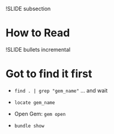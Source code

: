 !SLIDE subsection
# How to Read


!SLIDE bullets incremental

# Got to find it first

 * `find . | grep "gem_name"` ... and wait

 * `locate gem_name`

 * Open Gem: `gem open`

 * `bundle show`


